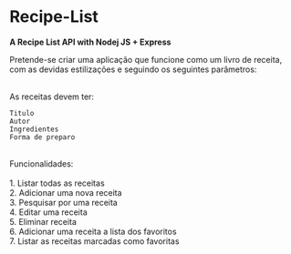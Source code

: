 <h1> Recipe-List </h1>
<strong> A Recipe List API with Nodej JS + Express </strong>

<p> Pretende-se criar uma aplicação que funcione como um livro de receita, com as devidas estilizações e seguindo os
seguintes parâmetros: </p>

<br> As receitas devem ter: </br>
    
    Titulo
    Autor
    Ingredientes
    Forma de preparo

<br> Funcionalidades: </br>
    <br> 1. Listar todas as receitas
    <br> 2. Adicionar uma nova receita
    <br> 3. Pesquisar por uma receita
    <br> 4. Editar uma receita
    <br> 5. Eliminar receita
    <br> 6. Adicionar uma receita a lista dos favoritos
    <br> 7. Listar as receitas marcadas como favoritas
